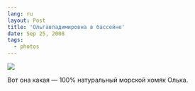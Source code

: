 ```yaml
---
lang: ru
layout: Post
title: 'Ольгавладимировна в бассейне'
date: Sep 25, 2008
tags:
  - photos
---
```


![](/images/blog/2008-09-08-5D-7329-Artem-Sapegin.jpg)

Вот она какая — 100% натуральный морской хомяк Олька.
